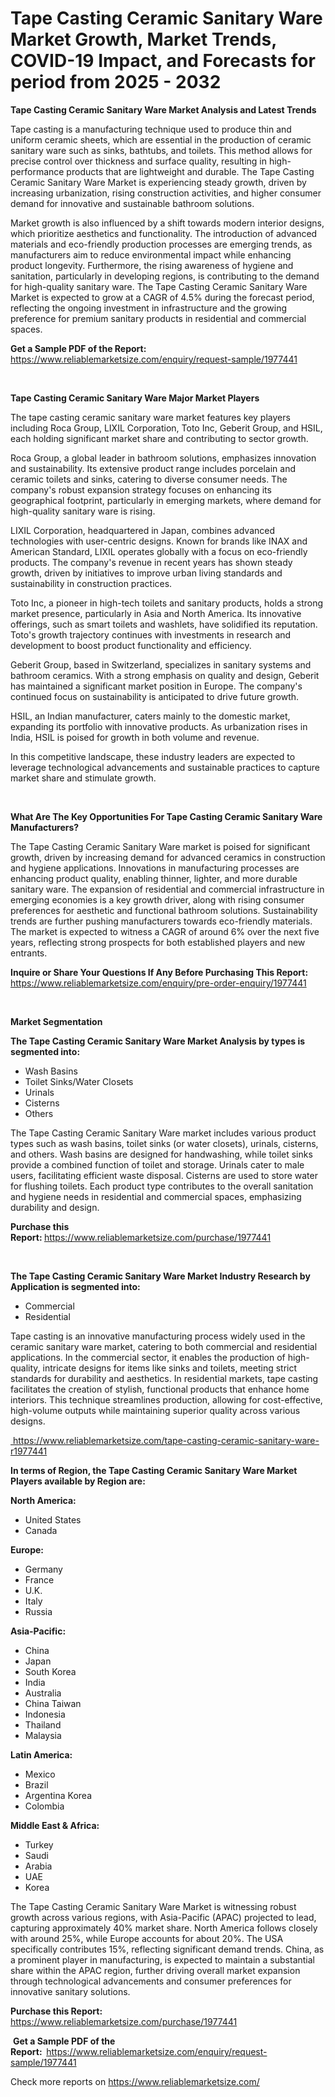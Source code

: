 <p><h1>Tape Casting Ceramic Sanitary Ware Market Growth, Market Trends, COVID-19 Impact, and Forecasts for period from 2025 - 2032</h1></p><p><strong>Tape Casting Ceramic Sanitary Ware Market Analysis and Latest Trends</strong></p>
<p><p>Tape casting is a manufacturing technique used to produce thin and uniform ceramic sheets, which are essential in the production of ceramic sanitary ware such as sinks, bathtubs, and toilets. This method allows for precise control over thickness and surface quality, resulting in high-performance products that are lightweight and durable. The Tape Casting Ceramic Sanitary Ware Market is experiencing steady growth, driven by increasing urbanization, rising construction activities, and higher consumer demand for innovative and sustainable bathroom solutions.</p><p>Market growth is also influenced by a shift towards modern interior designs, which prioritize aesthetics and functionality. The introduction of advanced materials and eco-friendly production processes are emerging trends, as manufacturers aim to reduce environmental impact while enhancing product longevity. Furthermore, the rising awareness of hygiene and sanitation, particularly in developing regions, is contributing to the demand for high-quality sanitary ware. The Tape Casting Ceramic Sanitary Ware Market is expected to grow at a CAGR of 4.5% during the forecast period, reflecting the ongoing investment in infrastructure and the growing preference for premium sanitary products in residential and commercial spaces.</p></p>
<p><strong>Get a Sample PDF of the Report:&nbsp;</strong> <a href="https://www.reliablemarketsize.com/enquiry/request-sample/1977441?utm_campaign=1939&utm_medium=2&utm_source=Github&utm_content=ia&utm_term=10022025&utm_id=tape-casting-ceramic-sanitary-ware">https://www.reliablemarketsize.com/enquiry/request-sample/1977441</a></p>
<p>&nbsp;</p>
<p><strong>Tape Casting Ceramic Sanitary Ware Major Market Players</strong></p>
<p><p>The tape casting ceramic sanitary ware market features key players including Roca Group, LIXIL Corporation, Toto Inc, Geberit Group, and HSIL, each holding significant market share and contributing to sector growth.</p><p>Roca Group, a global leader in bathroom solutions, emphasizes innovation and sustainability. Its extensive product range includes porcelain and ceramic toilets and sinks, catering to diverse consumer needs. The company's robust expansion strategy focuses on enhancing its geographical footprint, particularly in emerging markets, where demand for high-quality sanitary ware is rising.</p><p>LIXIL Corporation, headquartered in Japan, combines advanced technologies with user-centric designs. Known for brands like INAX and American Standard, LIXIL operates globally with a focus on eco-friendly products. The company's revenue in recent years has shown steady growth, driven by initiatives to improve urban living standards and sustainability in construction practices.</p><p>Toto Inc, a pioneer in high-tech toilets and sanitary products, holds a strong market presence, particularly in Asia and North America. Its innovative offerings, such as smart toilets and washlets, have solidified its reputation. Toto's growth trajectory continues with investments in research and development to boost product functionality and efficiency.</p><p>Geberit Group, based in Switzerland, specializes in sanitary systems and bathroom ceramics. With a strong emphasis on quality and design, Geberit has maintained a significant market position in Europe. The company's continued focus on sustainability is anticipated to drive future growth.</p><p>HSIL, an Indian manufacturer, caters mainly to the domestic market, expanding its portfolio with innovative products. As urbanization rises in India, HSIL is poised for growth in both volume and revenue.</p><p>In this competitive landscape, these industry leaders are expected to leverage technological advancements and sustainable practices to capture market share and stimulate growth.</p></p>
<p>&nbsp;</p>
<p><strong>What Are The Key Opportunities For Tape Casting Ceramic Sanitary Ware Manufacturers?</strong></p>
<p><p>The Tape Casting Ceramic Sanitary Ware market is poised for significant growth, driven by increasing demand for advanced ceramics in construction and hygiene applications. Innovations in manufacturing processes are enhancing product quality, enabling thinner, lighter, and more durable sanitary ware. The expansion of residential and commercial infrastructure in emerging economies is a key growth driver, along with rising consumer preferences for aesthetic and functional bathroom solutions. Sustainability trends are further pushing manufacturers towards eco-friendly materials. The market is expected to witness a CAGR of around 6% over the next five years, reflecting strong prospects for both established players and new entrants.</p></p>
<p><strong>Inquire or Share Your Questions If Any Before Purchasing This Report:</strong> <a href="https://www.reliablemarketsize.com/enquiry/pre-order-enquiry/1977441?utm_campaign=1939&utm_medium=2&utm_source=Github&utm_content=ia&utm_term=10022025&utm_id=tape-casting-ceramic-sanitary-ware">https://www.reliablemarketsize.com/enquiry/pre-order-enquiry/1977441</a></p>
<p>&nbsp;</p>
<p><strong>Market Segmentation</strong></p>
<p><strong>The Tape Casting Ceramic Sanitary Ware Market Analysis by types is segmented into:</strong></p>
<p><ul><li>Wash Basins</li><li>Toilet Sinks/Water Closets</li><li>Urinals</li><li>Cisterns</li><li>Others</li></ul></p>
<p><p>The Tape Casting Ceramic Sanitary Ware market includes various product types such as wash basins, toilet sinks (or water closets), urinals, cisterns, and others. Wash basins are designed for handwashing, while toilet sinks provide a combined function of toilet and storage. Urinals cater to male users, facilitating efficient waste disposal. Cisterns are used to store water for flushing toilets. Each product type contributes to the overall sanitation and hygiene needs in residential and commercial spaces, emphasizing durability and design.</p></p>
<p><strong>Purchase this Report:&nbsp;</strong><a href="https://www.reliablemarketsize.com/purchase/1977441?utm_campaign=1939&utm_medium=2&utm_source=Github&utm_content=ia&utm_term=10022025&utm_id=tape-casting-ceramic-sanitary-ware">https://www.reliablemarketsize.com/purchase/1977441</a></p>
<p>&nbsp;</p>
<p><strong>The Tape Casting Ceramic Sanitary Ware Market Industry Research by Application is segmented into:</strong></p>
<p><ul><li>Commercial</li><li>Residential</li></ul></p>
<p><p>Tape casting is an innovative manufacturing process widely used in the ceramic sanitary ware market, catering to both commercial and residential applications. In the commercial sector, it enables the production of high-quality, intricate designs for items like sinks and toilets, meeting strict standards for durability and aesthetics. In residential markets, tape casting facilitates the creation of stylish, functional products that enhance home interiors. This technique streamlines production, allowing for cost-effective, high-volume outputs while maintaining superior quality across various designs.</p></p>
<p><a href="https://www.reliablemarketsize.com/tape-casting-ceramic-sanitary-ware-r1977441?utm_campaign=1939&utm_medium=2&utm_source=Github&utm_content=ia&utm_term=10022025&utm_id=tape-casting-ceramic-sanitary-ware">&nbsp;https://www.reliablemarketsize.com/tape-casting-ceramic-sanitary-ware-r1977441</a></p>
<p><strong>In terms of Region, the Tape Casting Ceramic Sanitary Ware Market Players available by Region are:</strong></p>
<p>
    <p> <strong> North America: </strong>
        <ul>
            <li>United States</li>
            <li>Canada</li>
        </ul>
        </p> 
    <p> <strong> Europe: </strong>
        <ul>
            <li>Germany</li>
            <li>France</li>
            <li>U.K.</li>
            <li>Italy</li>
            <li>Russia</li>
        </ul>
        </p> 
    <p> <strong> Asia-Pacific: </strong>
        <ul>
            <li>China</li>
            <li>Japan</li>
            <li>South Korea</li>
            <li>India</li>
            <li>Australia</li>
            <li>China Taiwan</li>
            <li>Indonesia</li>
            <li>Thailand</li>
            <li>Malaysia</li>
        </ul>
        </p> 
    <p> <strong> Latin America: </strong>
        <ul>
            <li>Mexico</li>
            <li>Brazil</li>
            <li>Argentina Korea</li>
            <li>Colombia</li>
        </ul>
        </p> 
    <p> <strong> Middle East & Africa: </strong>
        <ul>
            <li>Turkey</li>
            <li>Saudi</li>
            <li>Arabia</li>
            <li>UAE</li>
            <li>Korea</li>
        </ul>
    </p>
    </p>
<p><p>The Tape Casting Ceramic Sanitary Ware Market is witnessing robust growth across various regions, with Asia-Pacific (APAC) projected to lead, capturing approximately 40% market share. North America follows closely with around 25%, while Europe accounts for about 20%. The USA specifically contributes 15%, reflecting significant demand trends. China, as a prominent player in manufacturing, is expected to maintain a substantial share within the APAC region, further driving overall market expansion through technological advancements and consumer preferences for innovative sanitary solutions.</p></p>
<p><strong>Purchase this Report: </strong><a href="https://www.reliablemarketsize.com/purchase/1977441?utm_campaign=1939&utm_medium=2&utm_source=Github&utm_content=ia&utm_term=10022025&utm_id=tape-casting-ceramic-sanitary-ware">https://www.reliablemarketsize.com/purchase/1977441</a></p>
<p>&nbsp;<strong>Get a Sample PDF of the Report:&nbsp;&nbsp;</strong><a href="https://www.reliablemarketsize.com/enquiry/request-sample/1977441?utm_campaign=1939&utm_medium=2&utm_source=Github&utm_content=ia&utm_term=10022025&utm_id=tape-casting-ceramic-sanitary-ware">https://www.reliablemarketsize.com/enquiry/request-sample/1977441</a></p>
<p><strong></strong></p>
<p>Check more reports on <a href="https://www.reliablemarketsize.com/?utm_campaign=1939&utm_medium=2&utm_source=Github&utm_content=ia&utm_term=10022025&utm_id=tape-casting-ceramic-sanitary-ware">https://www.reliablemarketsize.com/</a></p>